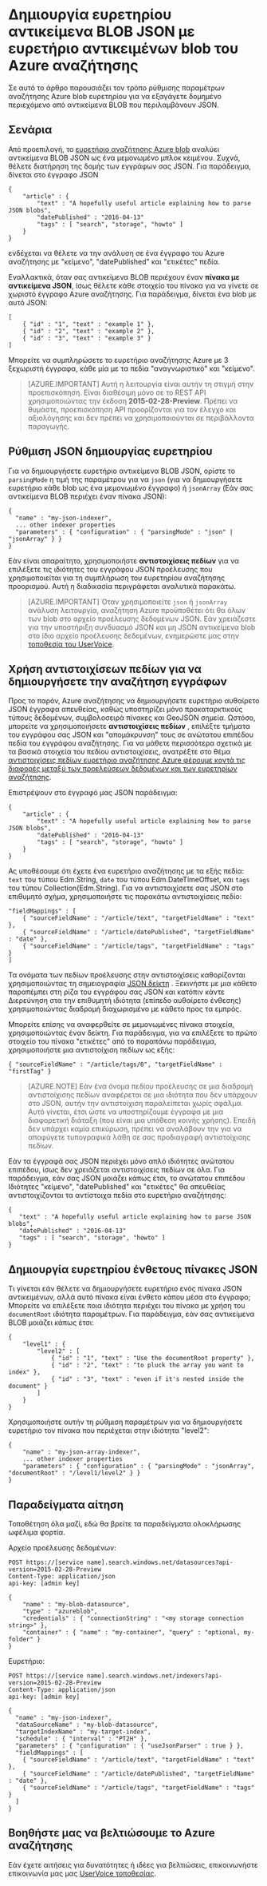 <properties
pageTitle="Δημιουργία ευρετηρίου αντικείμενα BLOB JSON με ευρετήριο αντικειμένων blob του Azure αναζήτησης"
description="Δημιουργία ευρετηρίου αντικείμενα BLOB JSON με ευρετήριο αντικειμένων blob του Azure αναζήτησης"
services="search"
documentationCenter=""
authors="chaosrealm"
manager="pablocas"
editor="" />

<tags
ms.service="search"
ms.devlang="rest-api"
ms.workload="search" ms.topic="article"  
ms.tgt_pltfrm="na"
ms.date="07/26/2016"
ms.author="eugenesh" />

# <a name="indexing-json-blobs-with-azure-search-blob-indexer"></a>Δημιουργία ευρετηρίου αντικείμενα BLOB JSON με ευρετήριο αντικειμένων blob του Azure αναζήτησης 

Σε αυτό το άρθρο παρουσιάζει τον τρόπο ρύθμισης παραμέτρων αναζήτησης Azure blob ευρετηρίου για να εξαγάγετε δομημένο περιεχόμενο από αντικείμενα BLOB που περιλαμβάνουν JSON.

## <a name="scenarios"></a>Σενάρια

Από προεπιλογή, το [ευρετήριο αναζήτησης Azure blob](search-howto-indexing-azure-blob-storage.md) αναλύει αντικείμενα BLOB JSON ως ένα μεμονωμένο μπλοκ κειμένου. Συχνά, θέλετε διατήρηση της δομής των εγγράφων σας JSON. Για παράδειγμα, δίνεται στο έγγραφο JSON 

    { 
        "article" : {
            "text" : "A hopefully useful article explaining how to parse JSON blobs",
            "datePublished" : "2016-04-13" 
            "tags" : [ "search", "storage", "howto" ]    
        }
    }

ενδέχεται να θέλετε να την ανάλυση σε ένα έγγραφο του Azure αναζήτησης με "κείμενο", "datePublished" και "ετικέτες" πεδία.

Εναλλακτικά, όταν σας αντικείμενα BLOB περιέχουν έναν **πίνακα με αντικείμενα JSON**, ίσως θέλετε κάθε στοιχείο του πίνακα για να γίνετε σε χωριστό έγγραφο Azure αναζήτησης. Για παράδειγμα, δίνεται ένα blob με αυτό JSON:  

    [
        { "id" : "1", "text" : "example 1" },
        { "id" : "2", "text" : "example 2" },
        { "id" : "3", "text" : "example 3" }
    ]

Μπορείτε να συμπληρώσετε το ευρετήριο αναζήτησης Azure με 3 ξεχωριστή έγγραφα, κάθε μία με τα πεδία "αναγνωριστικό" και "κείμενο". 

> [AZURE.IMPORTANT] Αυτή η λειτουργία είναι αυτήν τη στιγμή στην προεπισκόπηση. Είναι διαθέσιμη μόνο σε το REST API χρησιμοποιώντας την έκδοση **2015-02-28-Preview**. Πρέπει να θυμάστε, προεπισκόπηση API προορίζονται για τον έλεγχο και αξιολόγησης και δεν πρέπει να χρησιμοποιούνται σε περιβάλλοντα παραγωγής. 

## <a name="setting-up-json-indexing"></a>Ρύθμιση JSON δημιουργίας ευρετηρίου

Για να δημιουργήσετε ευρετήριο αντικείμενα BLOB JSON, ορίστε το `parsingMode` η τιμή της παραμέτρου για να `json` (για να δημιουργήσετε ευρετήριο κάθε blob ως ένα μεμονωμένο έγγραφο) ή `jsonArray` (Εάν σας αντικείμενα BLOB περιέχει έναν πίνακα JSON): 

    {
      "name" : "my-json-indexer",
      ... other indexer properties
      "parameters" : { "configuration" : { "parsingMode" : "json" | "jsonArray" } }
    }

Εάν είναι απαραίτητο, χρησιμοποιήστε **αντιστοιχίσεις πεδίων** για να επιλέξετε τις ιδιότητες του εγγράφου JSON προέλευσης που χρησιμοποιείται για τη συμπλήρωση του ευρετηρίου αναζήτησης προορισμού.  Αυτή η διαδικασία περιγράφεται αναλυτικά παρακάτω. 

> [AZURE.IMPORTANT] Όταν χρησιμοποιείτε `json` ή `jsonArray` ανάλυση λειτουργία, αναζήτηση Azure προϋποθέτει ότι θα όλων των blob στο αρχείο προέλευσης δεδομένων JSON. Εάν χρειάζεστε για την υποστήριξη συνδυασμό JSON και μη JSON αντικείμενα blob στο ίδιο αρχείο προέλευσης δεδομένων, ενημερώστε μας στην [τοποθεσία του UserVoice](https://feedback.azure.com/forums/263029-azure-search).

## <a name="using-field-mappings-to-build-search-documents"></a>Χρήση αντιστοιχίσεων πεδίων για να δημιουργήσετε την αναζήτηση εγγράφων 

Προς το παρόν, Azure αναζήτησης να δημιουργήσετε ευρετήριο αυθαίρετο JSON έγγραφα απευθείας, καθώς υποστηρίζει μόνο προκαταρκτικούς τύπους δεδομένων, συμβολοσειρά πίνακες και GeoJSON σημεία. Ωστόσο, μπορείτε να χρησιμοποιήσετε **αντιστοιχίσεις πεδίων** , επιλέξτε τμήματα του εγγράφου σας JSON και "απομάκρυνση" τους σε ανώτατου επιπέδου πεδία του εγγράφου αναζήτησης. Για να μάθετε περισσότερα σχετικά με τα βασικά στοιχεία του πεδίου αντιστοιχίσεις, ανατρέξτε στο θέμα [αντιστοιχίσεις πεδίων ευρετήριο αναζήτησης Azure φέρουμε κοντά τις διαφορές μεταξύ των προελεύσεων δεδομένων και των ευρετηρίων αναζήτησης](search-indexer-field-mappings.md).

Επιστρέψουν στο έγγραφό μας JSON παράδειγμα: 

    { 
        "article" : {
            "text" : "A hopefully useful article explaining how to parse JSON blobs",
            "datePublished" : "2016-04-13" 
            "tags" : [ "search", "storage", "howto" ]    
        }
    }

Ας υποθέσουμε ότι έχετε ένα ευρετήριο αναζήτησης με τα εξής πεδία: `text` του τύπου Edm.String, `date` του τύπου Edm.DateTimeOffset, και `tags` του τύπου Collection(Edm.String). Για να αντιστοιχίσετε σας JSON στο επιθυμητό σχήμα, χρησιμοποιήστε τις παρακάτω αντιστοιχίσεις πεδίο: 

    "fieldMappings" : [ 
        { "sourceFieldName" : "/article/text", "targetFieldName" : "text" },
        { "sourceFieldName" : "/article/datePublished", "targetFieldName" : "date" },
        { "sourceFieldName" : "/article/tags", "targetFieldName" : "tags" }
    ]

Τα ονόματα των πεδίων προέλευσης στην αντιστοιχίσεις καθορίζονται χρησιμοποιώντας τη σημειογραφία [JSON δείκτη](http://tools.ietf.org/html/rfc6901) . Ξεκινήστε με μια κάθετο παραπέμπει στη ρίζα του εγγράφου σας JSON και κατόπιν κάντε Διερεύνηση στα την επιθυμητή ιδιότητα (επίπεδο αυθαίρετο ένθεσης) χρησιμοποιώντας διαδρομή διαχωρισμένο με κάθετο προς τα εμπρός. 

Μπορείτε επίσης να αναφερθείτε σε μεμονωμένες πίνακα στοιχεία, χρησιμοποιώντας έναν δείκτη. Για παράδειγμα, για να επιλέξετε το πρώτο στοιχείο του πίνακα "ετικέτες" από το παραπάνω παράδειγμα, χρησιμοποιήστε μια αντιστοίχιση πεδίων ως εξής:

    { "sourceFieldName" : "/article/tags/0", "targetFieldName" : "firstTag" }

> [AZURE.NOTE] Εάν ένα όνομα πεδίου προέλευσης σε μια διαδρομή αντιστοίχισης πεδίων αναφέρεται σε μια ιδιότητα που δεν υπάρχουν στο JSON, αυτήν την αντιστοίχιση παραλείπεται χωρίς σφάλμα. Αυτό γίνεται, έτσι ώστε να υποστηρίζουμε έγγραφα με μια διαφορετική διάταξη (που είναι μια υπόθεση κοινής χρήσης). Επειδή δεν υπάρχει καμία επικύρωση, πρέπει να αναλάβουν την για να αποφύγετε τυπογραφικά λάθη σε σας προδιαγραφή αντιστοίχισης πεδίων. 

Εάν τα έγγραφά σας JSON περιέχει μόνο απλό ιδιότητες ανώτατου επιπέδου, ίσως δεν χρειάζεται αντιστοιχίσεις πεδίων σε όλα. Για παράδειγμα, εάν σας JSON μοιάζει κάπως έτσι, το ανώτατου επιπέδου Ιδιότητες "κείμενο", "datePublished" και "ετικέτες" θα απευθείας αντιστοιχίζονται τα αντίστοιχα πεδία στο ευρετήριο αναζήτησης: 
 
    { 
       "text" : "A hopefully useful article explaining how to parse JSON blobs",
       "datePublished" : "2016-04-13" 
       "tags" : [ "search", "storage", "howto" ]    
    }

## <a name="indexing-nested-json-arrays"></a>Δημιουργία ευρετηρίου ένθετους πίνακες JSON

Τι γίνεται εάν θέλετε να δημιουργήσετε ευρετήριο ενός πίνακα JSON αντικειμένων, αλλά αυτό πίνακα είναι ένθετο κάπου μέσα στο έγγραφο; Μπορείτε να επιλέξετε ποια ιδιότητα περιέχει του πίνακα με χρήση του `documentRoot` ιδιότητα παραμέτρων. Για παράδειγμα, εάν σας αντικείμενα BLOB μοιάζει κάπως έτσι: 

    { 
        "level1" : {
            "level2" : [
                { "id" : "1", "text" : "Use the documentRoot property" }, 
                { "id" : "2", "text" : "to pluck the array you want to index" },
                { "id" : "3", "text" : "even if it's nested inside the document" }  
            ]
        }
    } 

Χρησιμοποιήστε αυτήν τη ρύθμιση παραμέτρων για να δημιουργήσετε ευρετήριο τον πίνακα που περιέχεται στην ιδιότητα "level2": 

    {
        "name" : "my-json-array-indexer",
        ... other indexer properties
        "parameters" : { "configuration" : { "parsingMode" : "jsonArray", "documentRoot" : "/level1/level2" } }
    }


## <a name="request-examples"></a>Παραδείγματα αίτηση

Τοποθέτηση όλα μαζί, εδώ θα βρείτε τα παραδείγματα ολοκλήρωσης ωφέλιμα φορτία. 

Αρχείο προέλευσης δεδομένων: 

    POST https://[service name].search.windows.net/datasources?api-version=2015-02-28-Preview
    Content-Type: application/json
    api-key: [admin key]

    {
        "name" : "my-blob-datasource",
        "type" : "azureblob",
        "credentials" : { "connectionString" : "<my storage connection string>" },
        "container" : { "name" : "my-container", "query" : "optional, my-folder" }
    }   

Ευρετήριο:

    POST https://[service name].search.windows.net/indexers?api-version=2015-02-28-Preview
    Content-Type: application/json
    api-key: [admin key]

    {
      "name" : "my-json-indexer",
      "dataSourceName" : "my-blob-datasource",
      "targetIndexName" : "my-target-index",
      "schedule" : { "interval" : "PT2H" },
      "parameters" : { "configuration" : { "useJsonParser" : true } }, 
      "fieldMappings" : [ 
        { "sourceFieldName" : "/article/text", "targetFieldName" : "text" },
        { "sourceFieldName" : "/article/datePublished", "targetFieldName" : "date" },
        { "sourceFieldName" : "/article/tags", "targetFieldName" : "tags" }
      ]
    }

## <a name="help-us-make-azure-search-better"></a>Βοηθήστε μας να βελτιώσουμε το Azure αναζήτησης

Εάν έχετε αιτήσεις για δυνατότητες ή ιδέες για βελτιώσεις, επικοινωνήστε επικοινωνία μας μας [UserVoice τοποθεσίας](https://feedback.azure.com/forums/263029-azure-search/).